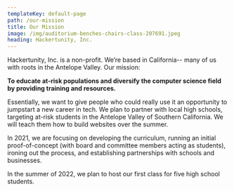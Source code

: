 ```yaml
---
templateKey: default-page
path: /our-mission
title: Our Mission
image: /img/auditorium-benches-chairs-class-207691.jpeg
heading: Hackertunity, Inc.
---
```

Hackertunity, Inc. is a non-profit. We’re based in California-- many of us with roots in the Antelope Valley. Our mission:

**To educate at-risk populations and diversify the computer science field by providing training and resources.**

Essentially, we want to give people who could really use it an opportunity to jumpstart a new career in tech. We plan to partner with local high schools, targeting at-risk students in the Antelope Valley of Southern California. We will teach them how to build websites over the summer. 

In 2021, we are focusing on developing the curriculum, running an initial proof-of-concept (with board and committee members acting as students), ironing out the process, and establishing partnerships with schools and businesses.

In the summer of 2022, we plan to host our first class for five high school students.